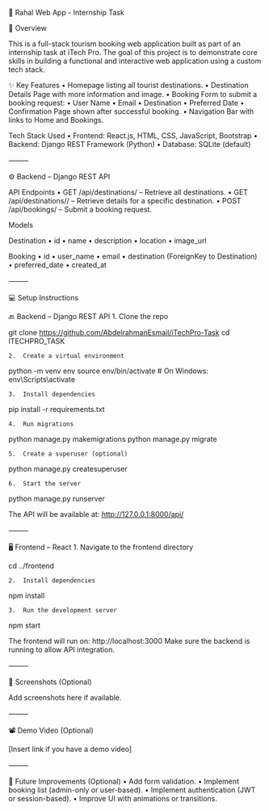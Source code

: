 🧳 Rahal Web App - Internship Task

📌 Overview

This is a full-stack tourism booking web application built as part of an internship task at iTech Pro. The goal of this project is to demonstrate core skills in building a functional and interactive web application using a custom tech stack.

✨ Key Features
• Homepage listing all tourist destinations.
• Destination Details Page with more information and image.
• Booking Form to submit a booking request:
• User Name
• Email
• Destination
• Preferred Date
• Confirmation Page shown after successful booking.
• Navigation Bar with links to Home and Bookings.

Tech Stack Used
• Frontend: React.js, HTML, CSS, JavaScript, Bootstrap
• Backend: Django REST Framework (Python)
• Database: SQLite (default)

⸻

⚙️ Backend – Django REST API

API Endpoints
• GET /api/destinations/ – Retrieve all destinations.
• GET /api/destinations/<id>/ – Retrieve details for a specific destination.
• POST /api/bookings/ – Submit a booking request.

Models

Destination
• id
• name
• description
• location
• image_url

Booking
• id
• user_name
• email
• destination (ForeignKey to Destination)
• preferred_date
• created_at

⸻

💻 Setup Instructions

🔙 Backend – Django REST API 1. Clone the repo

git clone https://github.com/AbdelrahmanEsmail/iTechPro-Task
cd ITECHPRO_TASK

    2.	Create a virtual environment

python -m venv env
source env/bin/activate # On Windows: env\Scripts\activate

    3.	Install dependencies

pip install -r requirements.txt

    4.	Run migrations

python manage.py makemigrations
python manage.py migrate

    5.	Create a superuser (optional)

python manage.py createsuperuser

    6.	Start the server

python manage.py runserver

The API will be available at: http://127.0.0.1:8000/api/

⸻

🖥️ Frontend – React 1. Navigate to the frontend directory

cd ../frontend

    2.	Install dependencies

npm install

    3.	Run the development server

npm start

The frontend will run on: http://localhost:3000
Make sure the backend is running to allow API integration.

⸻

📸 Screenshots (Optional)

Add screenshots here if available.

⸻

📽️ Demo Video (Optional)

[Insert link if you have a demo video]

⸻

🧠 Future Improvements (Optional)
• Add form validation.
• Implement booking list (admin-only or user-based).
• Implement authentication (JWT or session-based).
• Improve UI with animations or transitions.
